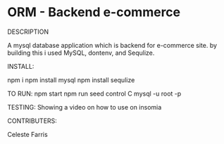 # ORM - Backend e-commerce

DESCRIPTION

A mysql database application which is backend for e-commerce site. by building this i used MySQL, dontenv, and Sequlize.

INSTALL:

npm i
npm install mysql
npm install sequlize


TO RUN:
npm start
npm run seed 
control C 
mysql -u root -p


TESTING:
Showing a video on how to use on insomia 


CONTRIBUTERS:

Celeste Farris 

